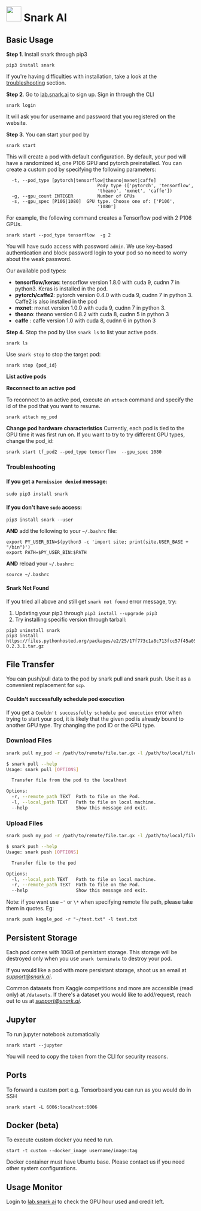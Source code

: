 
# <img src="https://avatars3.githubusercontent.com/u/34816118?s=200&v=4" data-canonical-src="hhttps://avatars3.githubusercontent.com/u/34816118?s=200&v=4" width="40" height="40" /> Snark AI

## Basic Usage
**Step 1**. Install snark through pip3
```
pip3 install snark
```
If you're having difficulties with installation, take a look at the [troubleshooting](#troubleshooting) section. 

**Step 2**. Go to [lab.snark.ai](https://lab.snark.ai) to sign up. Sign in through the CLI
```
snark login
```
It will ask you for username and password that you registered on the website.

**Step 3**. You can start your pod by 
```
snark start
```
This will create a pod with default configuration. By default, your pod will have a randomized id, one P106 GPU and pytorch preinstalled. You can create a custom pod by specifying the following parameters:
```
  -t, --pod_type [pytorch|tensorflow|theano|mxnet|caffe]
                                  Pody type (['pytorch', 'tensorflow',
                                  'theano', 'mxnet', 'caffe'])
  -g, --gpu_count INTEGER         Number of GPUs
  -s, --gpu_spec [P106|1080]  GPU type. Choose one of: ['P106',
                                  '1080']
```
For example, the following command creates a Tensorflow pod with 2 P106 GPUs.
```
snark start --pod_type tensorflow  -g 2
```

You will have sudo access with password `admin`. We use key-based authentication and block password login to your pod so no need to worry about the weak password. 

Our available pod types:  
 - **tensorflow/keras**: tensorflow version 1.8.0 with cuda 9, cudnn 7 in python3. Keras is installed in the pod.
 - **pytorch/caffe2**: pytorch version 0.4.0 with cuda 9, cudnn 7 in python 3. Caffe2 is also installed in the pod
 - **mxnet**: mxnet version 1.0.0 with cuda 9, cudnn 7 in python 3.
 - **theano**: theano version 0.8.2 with cuda 8, cudnn 5 in python 3
 - **caffe** : caffe version 1.0 with cuda 8, cudnn 6 in python 3

**Step 4**. Stop the pod by
Use `snark ls` to list your active pods.
```
snark ls
````
Use `snark stop` to stop the target pod:
```
snark stop {pod_id}
```


**List active pods**



**Reconnect to an active pod**

To reconnect to an active pod, execute an `attach` command and specify the id of the pod that you want to resume.
```
snark attach my_pod
```

**Change pod hardware characteristics**
Currently, each pod is tied to the GPU time it was first run on. If you want to try to try different GPU types, change the pod_id:
```
snark start tf_pod2 --pod_type tensorflow  --gpu_spec 1080
```

<a name="troubleshooting"></a>
### Troubleshooting

#### If you get a `Permission denied` message:
```
sudo pip3 install snark
```
#### If you don't have `sudo` access:
```
pip3 install snark --user
```
**AND** add the following to your `~/.bashrc` file:
```
export PY_USER_BIN=$(python3 -c 'import site; print(site.USER_BASE + "/bin")')
export PATH=$PY_USER_BIN:$PATH
```
**AND** reload your `~/.bashrc`:
```
source ~/.bashrc
```
#### Snark Not Found
If you tried all above and still get `snark not found` error message, try:
1) Updating your pip3 through `pip3 install --upgrade pip3`
2) Try installing specific version through tarball:
```
pip3 uninstall snark
pip3 install https://files.pythonhosted.org/packages/e2/25/17f773c1a8c713fcc57f45a05554a4ac9ee5f0ff88418548e397eac06bb9/snark-0.2.3.1.tar.gz
```
## File Transfer
You can push/pull data to the pod by snark pull and snark push. Use it as a convenient replacement for `scp`. 

#### Couldn't successfully schedule pod execution
If you get a `Couldn't successfully schedule pod execution` error when trying to start your pod, it is likely that the given pod is already bound to another GPU type. Try changing the pod ID or the GPU type.  

### Download Files
```bash
snark pull my_pod -r /path/to/remote/file.tar.gx -l /path/to/local/file.tar.gx
```
```bash
$ snark pull --help
Usage: snark pull [OPTIONS]

  Transfer file from the pod to the localhost

Options:
  -r, --remote_path TEXT  Path to file on the Pod.
  -l, --local_path TEXT   Path to file on local machine.
  --help                  Show this message and exit.
```

### Upload Files
```bash
snark push my_pod -r /path/to/remote/file.tar.gx -l /path/to/local/file.tar.gx
```
```bash
$ snark push --help
Usage: snark push [OPTIONS]

  Transfer file to the pod

Options:
  -l, --local_path TEXT   Path to file on local machine.
  -r, --remote_path TEXT  Path to file on the Pod.
  --help                  Show this message and exit.
```
Note: if you want use `~'` or `\*` when specifying remote file path, please take them in quotes. Eg:
```
snark push kaggle_pod -r "~/test.txt" -l test.txt
```

## Persistent Storage
Each pod comes with 10GB of persistant storage. This storage will be destroyed only when you use `snark terminate` to destroy your pod. 

If you would like a pod with more persistant storage, shoot us an email at *support@snark.ai*. 

Common datasets from Kaggle competitions and more are accessible (read only) at `/datasets`. If there's a dataset you would like to add/request, reach out to us at *support@snark.ai*.

## Jupyter
To run jupyter notebook automatically
```
snark start --jupyter
```
You will need to copy the token from the CLI for security reasons. 

## Ports
To forward a custom port e.g. Tensorboard you can run as you would do in SSH
```
snark start -L 6006:localhost:6006
```

## Docker (beta)
To execute custom docker you need to run. 
```
start -t custom --docker_image username/image:tag
```
Docker container must have Ubuntu base. Please contact us if you need other system configurations. 

## Usage Monitor
Login to [lab.snark.ai](https://lab.snark.ai) to check the GPU hour used and credit left.
